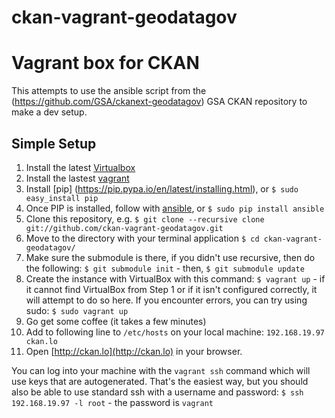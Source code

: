 ckan-vagrant-geodatagov
=======================

# Vagrant box for CKAN 

This attempts to use the ansible script from the (https://github.com/GSA/ckanext-geodatagov) GSA CKAN repository to make a dev setup.

## Simple Setup

1. Install the latest [Virtualbox](https://www.virtualbox.org/wiki/Downloads)
2. Install the lastest [vagrant](http://downloads.vagrantup.com/)
3. Install [pip] (https://pip.pypa.io/en/latest/installing.html), or `$ sudo easy_install pip`
4. Once PIP is installed, follow with [ansible](http://docs.ansible.com/intro_installation.html), or `$ sudo pip install ansible`
5. Clone this repository, e.g. `$ git clone --recursive clone git://github.com/ckan-vagrant-geodatagov.git`
6. Move to the directory with your terminal application `$ cd ckan-vagrant-geodatagov/`
7. Make sure the submodule is there, if you didn't use recursive, then do the following: 
	`$ git submodule init` - then, `$ git submodule update`
8. Create the instance with VirtualBox with this command: `$ vagrant up` - if it cannot find VirtualBox from Step 1 or if it isn't configured correctly, it will attempt to do so here.  If you encounter errors, you can try using sudo: `$ sudo vagrant up`
9. Go get some coffee (it takes a few minutes)
10. Add to following line to `/etc/hosts` on your local machine:  `192.168.19.97 ckan.lo`
11. Open [http://ckan.lo](http://ckan.lo) in your browser.
	
You can log into your machine with the ```vagrant ssh``` command which will use keys that are autogenerated. That's the easiest way, but you should also be able to use standard ssh with a username and password: ```$ ssh 192.168.19.97 -l root``` - the password is ```vagrant``` 

